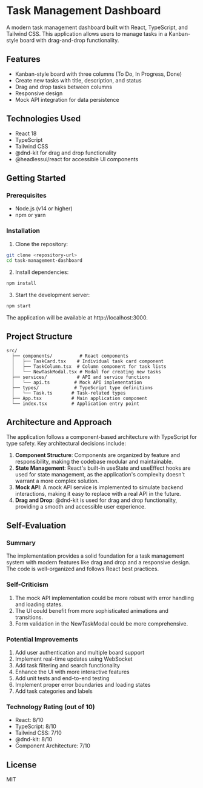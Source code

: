 # Task Management Dashboard

A modern task management dashboard built with React, TypeScript, and Tailwind CSS. This application allows users to manage tasks in a Kanban-style board with drag-and-drop functionality.

## Features

- Kanban-style board with three columns (To Do, In Progress, Done)
- Create new tasks with title, description, and status
- Drag and drop tasks between columns
- Responsive design
- Mock API integration for data persistence

## Technologies Used

- React 18
- TypeScript
- Tailwind CSS
- @dnd-kit for drag and drop functionality
- @headlessui/react for accessible UI components

## Getting Started

### Prerequisites

- Node.js (v14 or higher)
- npm or yarn

### Installation

1. Clone the repository:
```bash
git clone <repository-url>
cd task-management-dashboard
```

2. Install dependencies:
```bash
npm install
```

3. Start the development server:
```bash
npm start
```

The application will be available at http://localhost:3000.

## Project Structure

```
src/
  ├── components/          # React components
  │   ├── TaskCard.tsx    # Individual task card component
  │   ├── TaskColumn.tsx  # Column component for task lists
  │   └── NewTaskModal.tsx # Modal for creating new tasks
  ├── services/           # API and service functions
  │   └── api.ts         # Mock API implementation
  ├── types/             # TypeScript type definitions
  │   └── Task.ts       # Task-related types
  ├── App.tsx           # Main application component
  └── index.tsx         # Application entry point
```

## Architecture and Approach

The application follows a component-based architecture with TypeScript for type safety. Key architectural decisions include:

1. **Component Structure**: Components are organized by feature and responsibility, making the codebase modular and maintainable.
2. **State Management**: React's built-in useState and useEffect hooks are used for state management, as the application's complexity doesn't warrant a more complex solution.
3. **Mock API**: A mock API service is implemented to simulate backend interactions, making it easy to replace with a real API in the future.
4. **Drag and Drop**: @dnd-kit is used for drag and drop functionality, providing a smooth and accessible user experience.

## Self-Evaluation

### Summary
The implementation provides a solid foundation for a task management system with modern features like drag and drop and a responsive design. The code is well-organized and follows React best practices.

### Self-Criticism
1. The mock API implementation could be more robust with error handling and loading states.
2. The UI could benefit from more sophisticated animations and transitions.
3. Form validation in the NewTaskModal could be more comprehensive.

### Potential Improvements
1. Add user authentication and multiple board support
2. Implement real-time updates using WebSocket
3. Add task filtering and search functionality
4. Enhance the UI with more interactive features
5. Add unit tests and end-to-end testing
6. Implement proper error boundaries and loading states
7. Add task categories and labels

### Technology Rating (out of 10)
- React: 8/10
- TypeScript: 8/10
- Tailwind CSS: 7/10
- @dnd-kit: 8/10
- Component Architecture: 7/10

## License

MIT
